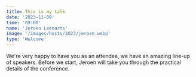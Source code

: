 ```yaml
---
title: This is my talk
date: '2023-11-09'
time: '09:00'
name: 'Jeroen Leenarts'
image: '/images/hosts/2023/jeroen.webp'
type: 'Welcome'
---
```


We're very happy to have you as an attendee, we have an amazing line-up of speakers. Before we start, Jeroen will take you through the practical details of the conference.